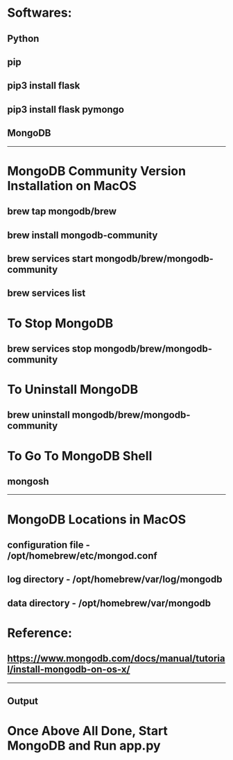 # Softwares:
## Python
## pip

## pip3 install flask
## pip3 install flask pymongo

## MongoDB

---

# MongoDB Community Version Installation on MacOS

## brew tap mongodb/brew
## brew install mongodb-community

## brew services start mongodb/brew/mongodb-community
## brew services list


# To Stop MongoDB
## brew services stop mongodb/brew/mongodb-community

# To Uninstall MongoDB
## brew uninstall mongodb/brew/mongodb-community

# To Go To MongoDB Shell
## mongosh	

---

# MongoDB Locations in MacOS

## configuration file - /opt/homebrew/etc/mongod.conf
## log directory - /opt/homebrew/var/log/mongodb
## data directory - /opt/homebrew/var/mongodb


# Reference:
## https://www.mongodb.com/docs/manual/tutorial/install-mongodb-on-os-x/

---

## Output

# Once Above All Done, Start MongoDB and Run app.py
